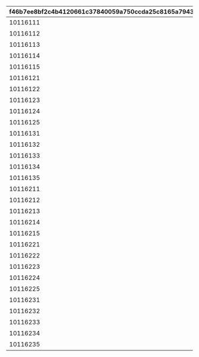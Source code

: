 |f46b7ee8bf2c4b4120661c37840059a750ccda25c8165a79437fe4a553c2bfcc|815e4a363c4eff4cb0348b538722a4ff7157a08fe6028a3eef3f79333c479245|0b2516a0a1460e795be7fb5df022f6188656c0e4e97016418571dfdbd0851f57|8d0e5322d04f08c5d87e34a51351981cf7fc7a1bbb70b504de3357c65515a1be|fa5cd46fd3cb281618b3b4b24e8584d2b399b759bc01b4927123bffb515e0ab9|82454cbef8544358ebe3c92ec786e25c9fef332392b1d123898d78f8073616e4|80327be51d1b4141ebc5e9e7e8d5872c8949fc4179aa82125a5e17df660fb6bc|78dccd237cd2f38f2bd75ee8d2fe66dd55e7bd439be3c3280bbbcf22162ecc2f|1710c6533f06e503b96cf77b9644ee244bb4a6159d3949dd970f584e39ee2434|b68f90dd33da7d9bfe09a60a735dcdf8a7af05531ff8d729426f62cd91dd4c54|16908510557ef3d3c31dfbc652eda275ed7cc54a20597ee58cfc2a807da21f16|
| --- | --- | --- | --- | --- | --- | --- | --- | --- | --- | --- |
|10116111|0|1|10143105|0|207300|0|0|1|10116|イワアライグマの生態メモ①|
|10116112|0|2|0|0|207300|0|0|1|10116|イワアライグマの生態メモ②|
|10116113|0|3|0|0|207300|0|0|1|10116|イワアライグマの生態メモ③|
|10116114|0|4|0|0|207300|0|0|1|10116|イワアライグマの生態メモ④|
|10116115|1|5|0|91002|207300|8|75|1|10116|洗い物のお師匠さま|
|10116121|0|1|0|0|207000|0|0|1|10116|ワッパダヌキの生態メモ①|
|10116122|0|2|0|0|207000|0|0|1|10116|ワッパダヌキの生態メモ②|
|10116123|0|3|0|0|207000|0|0|1|10116|ワッパダヌキの生態メモ③|
|10116124|0|4|0|0|207000|0|0|1|10116|ワッパダヌキの生態メモ④|
|10116125|1|5|0|91002|207000|8|75|1|10116|小さな再会と一化かし|
|10116131|0|1|0|0|305700|0|0|1|10116|ゴブリングレートの生態メモ①|
|10116132|0|2|0|0|305700|0|0|1|10116|ゴブリングレートの生態メモ②|
|10116133|0|3|0|0|305700|0|0|1|10116|ゴブリングレートの生態メモ③|
|10116134|0|4|0|0|305700|0|0|1|10116|ゴブリングレートの生態メモ④|
|10116135|1|5|0|91002|305700|8|75|1|10116|学びはまず形から|
|10116211|0|1|10143105|0|206900|0|0|2|10116|スリーピィオウルの生態メモ①|
|10116212|0|2|0|0|206900|0|0|2|10116|スリーピィオウルの生態メモ②|
|10116213|0|3|0|0|206900|0|0|2|10116|スリーピィオウルの生態メモ③|
|10116214|0|4|0|0|206900|0|0|2|10116|スリーピィオウルの生態メモ④|
|10116215|1|5|0|91002|206900|8|75|2|10116|天にも昇る寝心地|
|10116221|0|1|0|0|304600|0|0|2|10116|ライライの生態メモ①|
|10116222|0|2|0|0|304600|0|0|2|10116|ライライの生態メモ②|
|10116223|0|3|0|0|304600|0|0|2|10116|ライライの生態メモ③|
|10116224|0|4|0|0|304600|0|0|2|10116|ライライの生態メモ④|
|10116225|1|5|0|91002|304600|8|75|2|10116|それぞれの在り方を大切に|
|10116231|0|1|0|0|215300|0|0|2|10116|ニャットの生態メモ①|
|10116232|0|2|0|0|215300|0|0|2|10116|ニャットの生態メモ②|
|10116233|0|3|0|0|215300|0|0|2|10116|ニャットの生態メモ③|
|10116234|0|4|0|0|215300|0|0|2|10116|ニャットの生態メモ④|
|10116235|1|5|0|91002|215300|8|75|2|10116|あなたが教えてくれたこと|